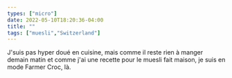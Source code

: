 ```yaml
---
types: ["micro"]
date: 2022-05-10T18:20:36-04:00
title: ""
tags: ["muesli","Switzerland"]
---
```

J'suis pas hyper doué en cuisine, mais comme il reste rien à manger demain matin et comme j'ai une recette pour le muesli fait maison, je suis en mode Farmer Croc, là.
